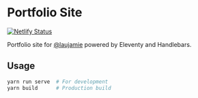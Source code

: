 # Portfolio Site

[![Netlify Status](https://api.netlify.com/api/v1/badges/62b3c1d7-c950-49f1-98eb-4375ecd3a902/deploy-status)](https://app.netlify.com/sites/laughing-golick-b78be8/deploys)

Portfolio site for [@laujamie](https://github.com/laujamie) powered by Eleventy and Handlebars.

## Usage

``` bash
yarn run serve  # For development
yarn build      # Production build
```
